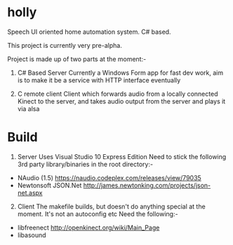 holly
=====

Speech UI oriented home automation system. C# based.


This project is currently very pre-alpha.



Project is made up of two parts at the moment:-
1) C# Based Server
Currently a Windows Form app for fast dev work, aim is to make it be a service with HTTP interface eventually

2) C remote client
Client which forwards audio from a locally connected Kinect to the server, and takes audio output from the server and plays it via alsa



Build
=====
1) Server
Uses Visual Studio 10 Express Edition
Need to stick the following 3rd party library/binaries in the root directory:-
- NAudio (1.5)    https://naudio.codeplex.com/releases/view/79035
- Newtonsoft JSON.Net        http://james.newtonking.com/projects/json-net.aspx


2) Client
The makefile builds, but doesn't do anything special at the moment. It's not an autoconfig etc
Need the following:-
-  libfreenect     http://openkinect.org/wiki/Main_Page
-  libasound


